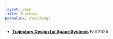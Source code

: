 ```yaml
---
layout: page
title: Teaching
permalink: /teaching/
---
```


- **[Trajectory Design for Space Systems](https://acelab.me.jhu.edu/trajdesign/)**
  Fall 2025